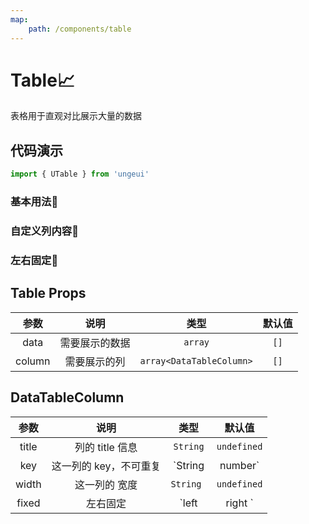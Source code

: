 ```yaml
---
map:
    path: /components/table
---
```


# Table📈

表格用于直观对比展示大量的数据

## 代码演示

```js
import { UTable } from 'ungeui'
```

### 基本用法📑

<demo src="./demo/base.vue"
    language="vue"
    title="📑基本用法"
    desc="每一条信息占用一行">
</demo>

### 自定义列内容🌈

<demo src="./demo/render.vue"
    language="vue"
    title="🌈基本用法"
    desc="自定义列内容">
</demo>

### 左右固定📌

<demo src="./demo/fixed.vue"
    language="vue"
    title="📌基本用法"
    desc="固定某一列，保证用户一直能看到">
</demo>

## Table Props

|   参数   |   说明   |   类型    | 默认值  |
| :------: | :------: | :-------: | :-----: |
| data | 需要展示的数据 | `array` | `[]` |
| column | 需要展示的列 | `array<DataTableColumn>` | `[]` |

## DataTableColumn

|   参数   |   说明   |   类型    | 默认值  |
| :------: | :------: | :-------: | :-----: |
| title   | 列的 title 信息 | `String` | `undefined`|
| key   | 这一列的 key，不可重复 | `String | number` | `undefined`|
| width   | 这一列的 宽度 | `String ` | `undefined`|
| fixed   | 左右固定 | `left | right ` | `''`|

